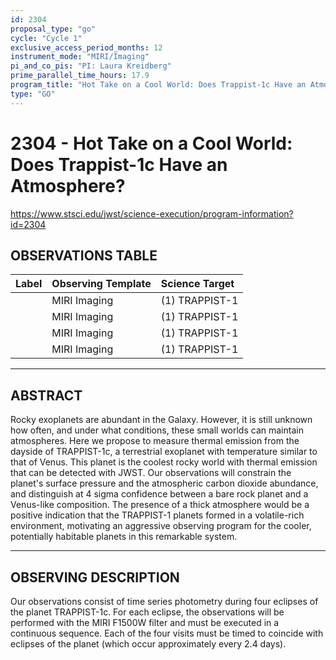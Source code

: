 ```yaml
---
id: 2304
proposal_type: "go"
cycle: "Cycle 1"
exclusive_access_period_months: 12
instrument_mode: "MIRI/Imaging"
pi_and_co_pis: "PI: Laura Kreidberg"
prime_parallel_time_hours: 17.9
program_title: "Hot Take on a Cool World: Does Trappist-1c Have an Atmosphere?"
type: "GO"
---
```

# 2304 - Hot Take on a Cool World: Does Trappist-1c Have an Atmosphere?
https://www.stsci.edu/jwst/science-execution/program-information?id=2304
## OBSERVATIONS TABLE
| Label | Observing Template | Science Target |
| :---- | :----------------- | :------------- |
|       | MIRI Imaging       | (1) TRAPPIST-1 |
|       | MIRI Imaging       | (1) TRAPPIST-1 |
|       | MIRI Imaging       | (1) TRAPPIST-1 |
|       | MIRI Imaging       | (1) TRAPPIST-1 |

---

## ABSTRACT

Rocky exoplanets are abundant in the Galaxy. However, it is still unknown how often, and under what conditions, these small worlds can maintain atmospheres. Here we propose to measure thermal emission from the dayside of TRAPPIST-1c, a terrestrial exoplanet with temperature similar to that of Venus. This planet is the coolest rocky world with thermal emission that can be detected with JWST. Our observations will constrain the planet's surface pressure and the atmospheric carbon dioxide abundance, and distinguish at 4 sigma confidence between a bare rock planet and a Venus-like composition. The presence of a thick atmosphere would be a positive indication that the TRAPPIST-1 planets formed in a volatile-rich environment, motivating an aggressive observing program for the cooler, potentially habitable planets in this remarkable system.

---

## OBSERVING DESCRIPTION

Our observations consist of time series photometry during four eclipses of the planet TRAPPIST-1c. For each eclipse, the observations will be performed with the MIRI F1500W filter and must be executed in a continuous sequence. Each of the four visits must be timed to coincide with eclipses of the planet (which occur approximately every 2.4 days).